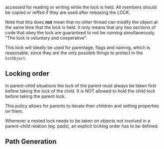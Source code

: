 accessed for reading or writing while the lock is held. All members
should be copied or reffed if they are used after releasing the LOCK.

Note that this does **not** mean that no other thread can modify the
object at the same time that the lock is held. It only means that any
two sections of code that obey the lock are guaranteed to not be running
simultaneously. "The lock is voluntary and cooperative".

This lock will ideally be used for parentage, flags and naming, which is
reasonable, since they are the only possible things to protect in the
`GstObject`.

## Locking order

In parent-child situations the lock of the parent must always be taken
first before taking the lock of the child. It is NOT allowed to hold the
child lock before taking the parent lock.

This policy allows for parents to iterate their children and setting
properties on them.

Whenever a nested lock needs to be taken on objects not involved in a
parent-child relation (eg. pads), an explicit locking order has to be
defined.

## Path Generation

